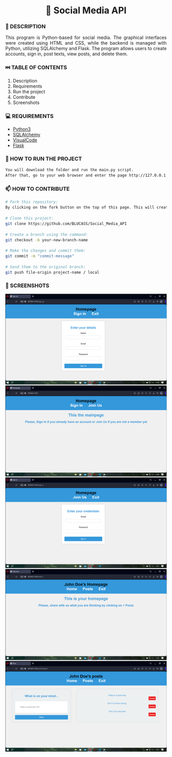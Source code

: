 <h1 align="center">🤳 Social Media API</h1>

### 📝 DESCRIPTION

<p align="justify">This program is Python-based for social media. The graphical interfaces were created using HTML and CSS, while the backend is managed with Python, utilizing SQLAlchemy and Flask. The program allows users to create accounts, sign in, post texts, view posts, and delete them.</p>


### ⏭️ TABLE OF CONTENTS
1. Description
2. Requirements
3. Run the project
4. Contribute
5. Screenshots

### 💻 REQUIREMENTS
- [Python3](https://docs.python.org/3/)
- [SQLAlchemy](https://www.sqlalchemy.org/library.html)
- [VisualCode](https://code.visualstudio.com/docs)
- [Flask](https://flask.palletsprojects.com/en/3.0.x/)

### 🚀 HOW TO RUN THE PROJECT
```bash
You will download the folder and run the main.py script.
After that, go to your web browser and enter the page http://127.0.0.1:5000
```


### 📫 HOW TO CONTRIBUTE
```bash 
# Fork this repository:
By clicking on the fork button on the top of this page. This will create a copy of this repository in your account.

# Clone this project:
git clone https://github.com/BLUCASS/Social_Media_API

# Create a branch using the command:
git checkout -b your-new-branch-name

# Make the changes and commit them:
git commit -m "commit-message"

# Send them to the original branch:
git push file-origin project-name / local
```

### 📸 SCREENSHOTS
<img alt="Join Us page" src="/images/join_us.png">
<img alt="Main page" src="/images/main_page.png">
<img alt="Sign In" src="/images/sign_in.png">
<img alt="User Page" src="/images/user_page.png">
<img alt="User Posts" src="/images/user_posts.png">